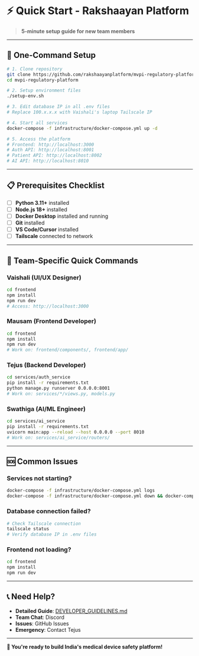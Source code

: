 # ⚡ Quick Start - Rakshaayan Platform

> **5-minute setup guide for new team members**

---

## 🚀 One-Command Setup

```bash
# 1. Clone repository
git clone https://github.com/rakshaayanplatform/mvpi-regulatory-platform.git
cd mvpi-regulatory-platform

# 2. Setup environment files
./setup-env.sh

# 3. Edit database IP in all .env files
# Replace 100.x.x.x with Vaishali's laptop Tailscale IP

# 4. Start all services
docker-compose -f infrastructure/docker-compose.yml up -d

# 5. Access the platform
# Frontend: http://localhost:3000
# Auth API: http://localhost:8001
# Patient API: http://localhost:8002
# AI API: http://localhost:8010
```

---

## 📋 Prerequisites Checklist

- [ ] **Python 3.11+** installed
- [ ] **Node.js 18+** installed  
- [ ] **Docker Desktop** installed and running
- [ ] **Git** installed
- [ ] **VS Code/Cursor** installed
- [ ] **Tailscale** connected to network

---

## 🔧 Team-Specific Quick Commands

### **Vaishali (UI/UX Designer)**
```bash
cd frontend
npm install
npm run dev
# Access: http://localhost:3000
```

### **Mausam (Frontend Developer)**
```bash
cd frontend
npm install
npm run dev
# Work on: frontend/components/, frontend/app/
```

### **Tejus (Backend Developer)**
```bash
cd services/auth_service
pip install -r requirements.txt
python manage.py runserver 0.0.0.0:8001
# Work on: services/*/views.py, models.py
```

### **Swathiga (AI/ML Engineer)**
```bash
cd services/ai_service
pip install -r requirements.txt
uvicorn main:app --reload --host 0.0.0.0 --port 8010
# Work on: services/ai_service/routers/
```

---

## 🆘 Common Issues

### **Services not starting?**
```bash
docker-compose -f infrastructure/docker-compose.yml logs
docker-compose -f infrastructure/docker-compose.yml down && docker-compose -f infrastructure/docker-compose.yml up -d
```

### **Database connection failed?**
```bash
# Check Tailscale connection
tailscale status
# Verify database IP in .env files
```

### **Frontend not loading?**
```bash
cd frontend
npm install
npm run dev
```

---

## 📞 Need Help?

- **Detailed Guide**: [DEVELOPER_GUIDELINES.md](DEVELOPER_GUIDELINES.md)
- **Team Chat**: Discord
- **Issues**: GitHub Issues
- **Emergency**: Contact Tejus

---

**🎉 You're ready to build India's medical device safety platform!** 